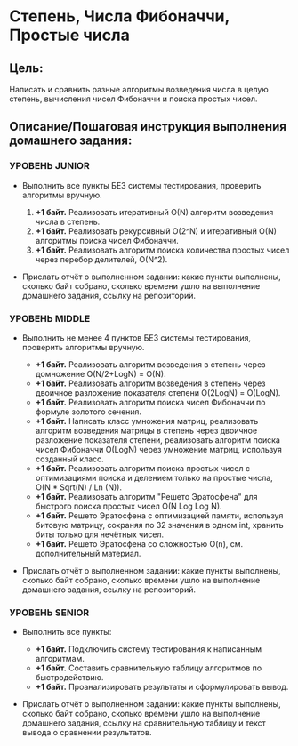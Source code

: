 # Степень, Числа Фибоначчи, Простые числа

## Цель:
Написать и сравнить разные алгоритмы возведения числа в целую степень, вычисления чисел Фибоначчи и поиска простых чисел.

## Описание/Пошаговая инструкция выполнения домашнего задания:

### УРОВЕНЬ JUNIOR
- Выполнить все пункты БЕЗ системы тестирования, проверить алгоритмы вручную.
    1. **+1 байт.** Реализовать итеративный O(N) алгоритм возведения числа в степень.
    2. **+1 байт.** Реализовать рекурсивный O(2^N) и итеративный O(N) алгоритмы поиска чисел Фибоначчи.
    3. **+1 байт.** Реализовать алгоритм поиска количества простых чисел через перебор делителей, O(N^2).

- Прислать отчёт о выполненном задании: какие пункты выполнены, сколько байт собрано, сколько времени ушло на выполнение домашнего задания, ссылку на репозиторий.

### УРОВЕНЬ MIDDLE
- Выполнить не менее 4 пунктов БЕЗ системы тестирования, проверить алгоритмы вручную.
    - **+1 байт.** Реализовать алгоритм возведения в степень через домножение O(N/2+LogN) = O(N).
    - **+1 байт.** Реализовать алгоритм возведения в степень через двоичное разложение показателя степени O(2LogN) = O(LogN).
    - **+1 байт.** Реализовать алгоритм поиска чисел Фибоначчи по формуле золотого сечения.
    - **+1 байт.** Написать класс умножения матриц, реализовать алгоритм возведения матрицы в степень через двоичное разложение показателя степени, реализовать алгоритм поиска чисел Фибоначчи O(LogN) через умножение матриц, используя созданный класс.
    - **+1 байт.** Реализовать алгоритм поиска простых чисел с оптимизациями поиска и делением только на простые числа, O(N * Sqrt(N) / Ln (N)).
    - **+1 байт.** Реализовать алгоритм "Решето Эратосфена" для быстрого поиска простых чисел O(N Log Log N).
    - **+1 байт.** Решето Эратосфена с оптимизацией памяти, используя битовую матрицу, сохраняя по 32 значения в одном int, хранить биты только для нечётных чисел.
    - **+1 байт.** Решето Эратосфена со сложностью O(n), см. дополнительный материал.

- Прислать отчёт о выполненном задании: какие пункты выполнены, сколько байт собрано, сколько времени ушло на выполнение домашнего задания, ссылку на репозиторий.

### УРОВЕНЬ SENIOR
- Выполнить все пункты:
    - **+1 байт.** Подключить систему тестирования к написанным алгоритмам.
    - **+1 байт.** Составить сравнительную таблицу алгоритмов по быстродействию.
    - **+1 байт.** Проанализировать результаты и сформулировать вывод.

- Прислать отчёт о выполненном задании: какие пункты выполнены, сколько байт собрано, сколько времени ушло на выполнение домашнего задания, ссылку на сравнительную таблицу и текст вывода о сравнении результатов.

